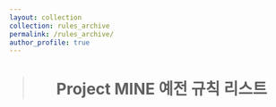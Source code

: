```yaml
---
layout: collection
collection: rules_archive
permalink: /rules_archive/
author_profile: true
---
```


> # <center>Project MINE 예전 규칙 리스트</center>
